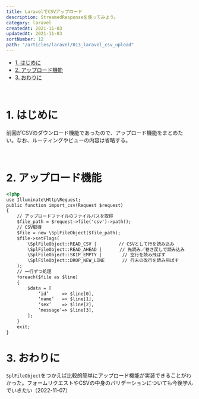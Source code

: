 ```yaml
---
title: LaravelでCSVアップロード
description: StreamedResponseを使ってみよう。
category: laravel
createdAt: 2021-11-03
updatedAt: 2021-11-03
sortNumber: 12
path: "/articles/laravel/013_laravel_csv_upload"
---
```


<nuxt-content-wrapper>

- [1. はじめに](#1-はじめに)
- [2. アップロード機能](#2-アップロード機能)
- [3. おわりに](#3-おわりに)

<br>

# 1. はじめに
前回がCSVのダウンロード機能であったので、アップロード機能をまとめたい。なお、ルーティングやビューの内容は省略する。

<br>

# 2. アップロード機能
```html
<?php
use Illuminate\Http\Request;
public function import_csv(Request $request)
{
    // アップロードファイルのファイルパスを取得
    $file_path = $request->file('csv')->path();
    // CSV取得
    $file = new \SplFileObject($file_path);
    $file->setFlags(
        \SplFileObject::READ_CSV |　　　　　// CSVとして行を読み込み
        \SplFileObject::READ_AHEAD |　　　　// 先読み／巻き戻しで読み込み
        \SplFileObject::SKIP_EMPTY |　　　　 // 空行を読み飛ばす
        \SplFileObject::DROP_NEW_LINE　　　　// 行末の改行を読み飛ばす
    );
    // 一行ずつ処理
    foreach($file as $line)
    {
        $data = [
            ‘id’     => $line[0],
            ‘name’   => $line[1],
            ‘sex’    => $line[2],
            ‘message’=> $line[3],
        ];
    }
    exit;
}
```



# 3. おわりに
`SplFileObject`をつかえば比較的簡単にアップロード機能が実装できることがわかった。フォームリクエストやCSVの中身のバリデーションについても今後学んでいきたい（2022-11-07）

</nuxt-content-wrapper>
